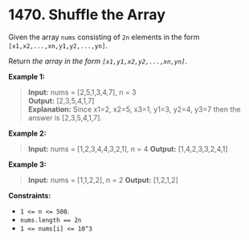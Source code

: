 # 1470. Shuffle the Array

Given the array `nums` consisting of `2n` elements in the form `[x1,x2,...,xn,y1,y2,...,yn]`.

Return *the array in the form `[x1,y1,x2,y2,...,xn,yn]`*.

**Example 1:**  
> **Input:** nums = [2,5,1,3,4,7], n = 3  
> **Output:** [2,3,5,4,1,7]  
> **Explanation:** Since x1=2, x2=5, x3=1, y1=3, y2=4, y3=7 then the answer is [2,3,5,4,1,7].

**Example 2:**
> **Input:** nums = [1,2,3,4,4,3,2,1], n = 4 
> **Output:** [1,4,2,3,3,2,4,1]

**Example 3:**
> **Input:** nums = [1,1,2,2], n = 2 
> **Output:** [1,2,1,2]

**Constraints:**
* `1 <= n <= 500`.
* `nums.length == 2n`
* `1 <= nums[i] <= 10^3`

